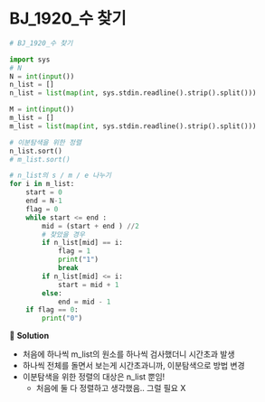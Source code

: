 # BJ_1920_수 찾기

```python
# BJ_1920_수 찾기

import sys
# N
N = int(input())
n_list = []
n_list = list(map(int, sys.stdin.readline().strip().split()))

M = int(input())
m_list = []
m_list = list(map(int, sys.stdin.readline().strip().split()))

# 이분탐색을 위한 정렬
n_list.sort()
# m_list.sort()

# n_list의 s / m / e 나누기 
for i in m_list:
    start = 0
    end = N-1
    flag = 0 
    while start <= end :
        mid = (start + end ) //2 
        # 찾았을 경우
        if n_list[mid] == i:
            flag = 1
            print("1")
            break 
        if n_list[mid] <= i:
            start = mid + 1
        else:
            end = mid - 1
    if flag == 0:
        print("0")
```

📜 **Solution**

- 처음에 하나씩 m_list의 원소를 하나씩 검사했더니 시간초과 발생
- 하나씩 전체를 돌면서 보는게 시간초과니까, 이분탐색으로 방법 변경
- 이분탐색을 위한 정렬의 대상은 n_list 뿐임!
    - 처음에 둘 다 정렬하고 생각했음.. 그럴 필요  X

